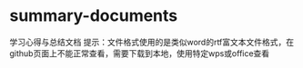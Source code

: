 # summary-documents
学习心得与总结文档
提示：文件格式使用的是类似word的rtf富文本文件格式，在github页面上不能正常查看，需要下载到本地，使用特定wps或office查看
